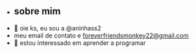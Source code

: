 - ## sobre mim
- 👋 oie ks, eu sou a @aninhass2
- meu email de contato e foreverfriendsmonkey22@gmail.com
- 🌱 estou interessado em aprender a programar
